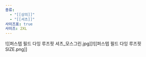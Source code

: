 ```yaml
---
종류:
  - "[[상의]]"
  - "[[셔츠]]"
사이즈표: true
사이즈: 2XL
---
```

![[퍼스텝 필드 다잉 루즈핏 셔츠_모스그린.jpg]]![[퍼스텝 필드 다잉 루즈핏 SIZE.png]]